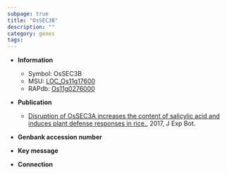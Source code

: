 ```yaml
---
subpage: true
title: "OsSEC3B"
description: ""
category: genes
tags: 
---
```


* **Information**  
    + Symbol: OsSEC3B  
    + MSU: [LOC_Os11g17600](http://rice.plantbiology.msu.edu/cgi-bin/ORF_infopage.cgi?orf=LOC_Os11g17600)  
    + RAPdb: [Os11g0276000](http://rapdb.dna.affrc.go.jp/viewer/gbrowse_details/irgsp1?name=Os11g0276000)  

* **Publication**  
    + [Disruption of OsSEC3A increases the content of salicylic acid and induces plant defense responses in rice.](http://www.ncbi.nlm.nih.gov/pubmed?term=Disruption+of+OsSEC3A+increases+the+content+of+salicylic+acid+and+induces+plant+defense+responses+in+rice.%5BTitle%5D), 2017, J Exp Bot.

* **Genbank accession number**  

* **Key message**  

* **Connection**  



